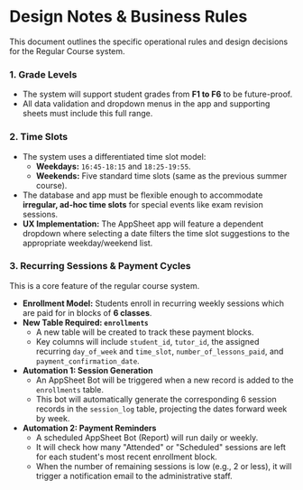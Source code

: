 # Design Notes & Business Rules

This document outlines the specific operational rules and design decisions for the Regular Course system.

### 1. Grade Levels
-   The system will support student grades from **F1 to F6** to be future-proof.
-   All data validation and dropdown menus in the app and supporting sheets must include this full range.

### 2. Time Slots
-   The system uses a differentiated time slot model:
    -   **Weekdays:** `16:45-18:15` and `18:25-19:55`.
    -   **Weekends:** Five standard time slots (same as the previous summer course).
-   The database and app must be flexible enough to accommodate **irregular, ad-hoc time slots** for special events like exam revision sessions.
-   **UX Implementation:** The AppSheet app will feature a dependent dropdown where selecting a date filters the time slot suggestions to the appropriate weekday/weekend list.

### 3. Recurring Sessions & Payment Cycles
This is a core feature of the regular course system.

-   **Enrollment Model:** Students enroll in recurring weekly sessions which are paid for in blocks of **6 classes**.
-   **New Table Required: `enrollments`**
    -   A new table will be created to track these payment blocks.
    -   Key columns will include `student_id`, `tutor_id`, the assigned recurring `day_of_week` and `time_slot`, `number_of_lessons_paid`, and `payment_confirmation_date`.
-   **Automation 1: Session Generation**
    -   An AppSheet Bot will be triggered when a new record is added to the `enrollments` table.
    -   This bot will automatically generate the corresponding 6 session records in the `session_log` table, projecting the dates forward week by week.
-   **Automation 2: Payment Reminders**
    -   A scheduled AppSheet Bot (Report) will run daily or weekly.
    -   It will check how many "Attended" or "Scheduled" sessions are left for each student's most recent enrollment block.
    * When the number of remaining sessions is low (e.g., 2 or less), it will trigger a notification email to the administrative staff.
